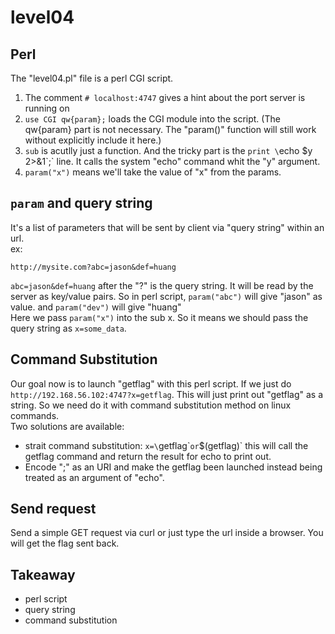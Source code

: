 # level04

## Perl
The "level04.pl" file is a perl CGI script.  
1. The comment `# localhost:4747` gives a hint about the port server is running on  
2. `use CGI qw{param};` loads the CGI module into the script. (The qw{param} part is not necessary. The "param()" function will still work without explicitly include it here.)  
3. `sub` is acutlly just a function.  And the tricky part is the `print \`echo $y 2>&1\`;` line. It calls the system "echo" command whit the "y" argument.  
4. `param("x")` means we'll take the value of "x" from the params.  

## `param` and query string
It's a list of parameters that will be sent by client via "query string" within an url.  
ex:  
```
http://mysite.com?abc=jason&def=huang
```
`abc=jason&def=huang` after the "?" is the query string.  It will be read by the server as key/value pairs. So in perl script, `param("abc")` will give "jason" as value. and `param("dev")` will give "huang"  
Here we pass `param("x")` into the sub x. So it means we should pass the query string as `x=some_data`.  

## Command Substitution
Our goal now is to launch "getflag" with this perl script. If we just do `http://192.168.56.102:4747?x=getflag`. This will just print out "getflag" as a string. So we need do it with command substitution method on linux commands.  
Two solutions are available:
- strait command substitution: `x=\`getflag\`` or `$(getflag)` this will call the getflag command and return the result for echo to print out.   
- Encode ";" as an URI and make the getflag been launched instead being treated as an argument of "echo".  

## Send request
Send a simple GET request via curl or just type the url inside a browser. You will get the flag sent back.  

## Takeaway
- perl script
- query string
- command substitution
